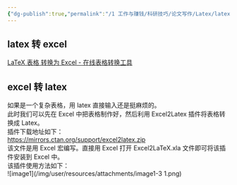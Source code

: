 ```yaml
---
{"dg-publish":true,"permalink":"/1 工作与赚钱/科研技巧/论文写作/Latex/latex联动/excel与latex/","title":"excel与latex"}
---
```



## latex 转 excel
[LaTeX 表格 转换为 Excel - 在线表格转换工具](https://tableconvert.com/zh-cn/latex-to-excel)
## excel 转 latex
如果是一个复杂表格，用 latex 直接输入还是挺麻烦的。  
此时我们可以先在 Excel 中把表格制作好，然后利用 Excel2Latex 插件将表格转换成 Latex。  
插件下载地址如下：  
<https://mirrors.ctan.org/support/excel2latex.zip>  
该文件是用 Excel 宏编写。直接用 Excel 打开 Excel2LaTeX.xla 文件即可将该插件安装到 Excel 中。  
该插件使用方法如下：  
![image1](/img/user/resources/attachments/image1-3 1.png)